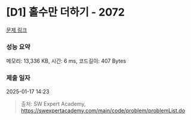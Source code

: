 # [D1] 홀수만 더하기 - 2072 

[문제 링크](https://swexpertacademy.com/main/code/problem/problemDetail.do?contestProbId=AV5QSEhaA5sDFAUq) 

### 성능 요약

메모리: 13,336 KB, 시간: 6 ms, 코드길이: 407 Bytes

### 제출 일자

2025-01-17 14:23



> 출처: SW Expert Academy, https://swexpertacademy.com/main/code/problem/problemList.do